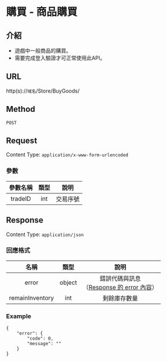 # 購買 - 商品購買

## 介紹

- 遊戲中一般商品的購買。
- 需要完成登入驗證才可正常使用此API。

## URL

http(s)://`域名`/Store/BuyGoods/

## Method

`POST`

## Request

Content Type: `application/x-www-form-urlencoded`

### 參數

| 參數名稱 | 類型 | 說明 |
|:-:|:-:|:-:|
| tradeID | int |  交易序號 |

## Response

Content Type: `application/json`

### 回應格式

| 名稱 | 類型 | 說明 |
|:-:|:-:|:-:|
| error | object | 錯誤代碼與訊息<br>（[Response 的 error 內容](../response.md#error)） |
| remainInventory | int | 剩餘庫存數量 |

### Example

	{
	    "error": {
	        "code": 0,
	        "message": ""
	    }
	}